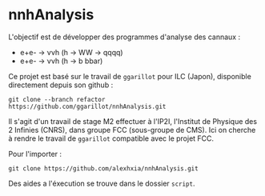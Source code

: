 # nnhAnalysis

L'objectif est de développer des programmes d'analyse des cannaux :

- e+e- &rarr; &nu;&nu;h (h &rarr; WW &rarr; qqqq)
- e+e- &rarr; &nu;&nu;h (h &rarr; b bbar)

Ce projet est basé sur le travail de ``ggarillot`` pour ILC (Japon), disponible directement depuis son github :
```
git clone --branch refactor https://github.com/ggarillot/nnhAnalysis.git
```

Il s'agit d'un travail de stage M2 effectuer à l'IP2I, l'Institut de Physique des 2 Infinies (CNRS), dans groupe FCC (sous-groupe de CMS). Ici on cherche à rendre le travail de ``ggarillot`` compatible avec le projet FCC.

Pour l'importer :
```
git clone https://github.com/alexhxia/nnhAnalysis.git
```

Des aides a l'éxecution se trouve dans le dossier ``script``.
